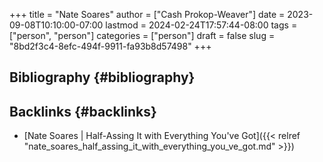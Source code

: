 +++
title = "Nate Soares"
author = ["Cash Prokop-Weaver"]
date = 2023-09-08T10:10:00-07:00
lastmod = 2024-02-24T17:57:44-08:00
tags = ["person", "person"]
categories = ["person"]
draft = false
slug = "8bd2f3c4-8efc-494f-9911-fa93b8d57498"
+++

## Bibliography {#bibliography}

<style>.csl-entry{text-indent: -1.5em; margin-left: 1.5em;}</style><div class="csl-bib-body">
</div>


## Backlinks {#backlinks}

-   [Nate Soares | Half-Assing It with Everything You've Got]({{< relref "nate_soares_half_assing_it_with_everything_you_ve_got.md" >}})
